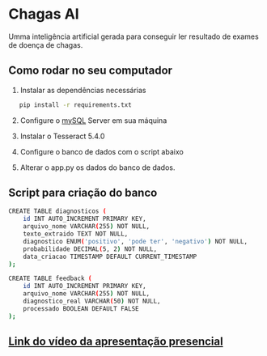 # Chagas AI 

Umma inteligência artificial gerada para conseguir ler resultado de exames de doença de chagas. 

## Como rodar no seu computador

1. Instalar as dependências necessárias
```bash
   pip install -r requirements.txt
   ```
2. Configure o [mySQL](https://dev.mysql.com/downloads/installer/) Server em sua máquina
  

4. Instalar o Tesseract 5.4.0
5. Configure o banco de dados com o script abaixo
6. Alterar o app.py os dados do banco de dados.

## Script para criação do banco

```bash
CREATE TABLE diagnosticos (
    id INT AUTO_INCREMENT PRIMARY KEY,
    arquivo_nome VARCHAR(255) NOT NULL,
    texto_extraido TEXT NOT NULL,
    diagnostico ENUM('positivo', 'pode ter', 'negativo') NOT NULL,
    probabilidade DECIMAL(5, 2) NOT NULL,
    data_criacao TIMESTAMP DEFAULT CURRENT_TIMESTAMP
);

CREATE TABLE feedback (
    id INT AUTO_INCREMENT PRIMARY KEY,
    arquivo_nome VARCHAR(255) NOT NULL,
    diagnostico_real VARCHAR(50) NOT NULL,
    processado BOOLEAN DEFAULT FALSE
);
```

## [Link do vídeo da apresentação presencial](https://drive.google.com/file/d/1U4PGGvmRPnA_FfUobHDa8siF45kZByaY/view?usp=sharing)

